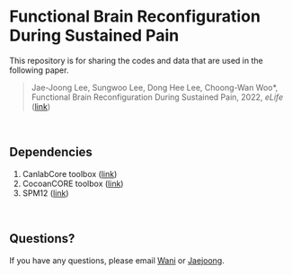 # Functional Brain Reconfiguration During Sustained Pain

This repository is for sharing the codes and data that are used in the following paper.

> Jae-Joong Lee, Sungwoo Lee, Dong Hee Lee, Choong-Wan Woo\*, Functional Brain Reconfiguration During Sustained Pain, 2022, _eLife_ ([link](https://doi.org/10.7554/eLife.74463))

<br>

## Dependencies

1. CanlabCore toolbox ([link](https://github.com/canlab/CanlabCore))
2. CocoanCORE toolbox ([link](https://github.com/cocoanlab/cocoanCORE))
3. SPM12 ([link](https://www.fil.ion.ucl.ac.uk/spm/software/spm12/))

<br>

## Questions?

If you have any questions, please email [Wani](mailto:choongwan.woo@gmail.com) or [Jaejoong](mailto:jaejoonglee92@gmail.com).
